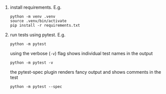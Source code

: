 1. install requirements. E.g.
   ```
   python -m venv .venv
   source .venv/bin/activate
   pip install -r requirements.txt
   ```

2. run tests using pytest. E.g.
   ```
   python -m pytest
   ```

   using the verbose (`-v`) flag shows individual test names in the output
   ```
   python -m pytest -v
   ```

   the pytest-spec plugin renders fancy output and shows comments in the test
   ```
   python -m pytest --spec
   ```